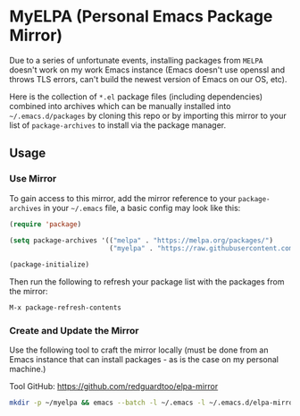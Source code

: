 # MyELPA (Personal Emacs Package Mirror)

Due to a series of unfortunate events, installing packages from `MELPA` doesn't work on my work Emacs instance (Emacs doesn't use openssl and throws TLS errors, can't build the newest version of Emacs on our OS, etc).

Here is the collection of `*.el` package files (including dependencies) combined into archives which can be manually installed into `~/.emacs.d/packages` by cloning this repo or by importing this mirror to your list of `package-archives` to install via the package manager.

## Usage

### Use Mirror

To gain access to this mirror, add the mirror reference to your `package-archives` in your `~/.emacs` file, a basic config may look like this:

```lisp
(require 'package)

(setq package-archives '(("melpa" . "https://melpa.org/packages/")
                         ("myelpa" . "https://raw.githubusercontent.com/Justintime50/myelpa/main/src/")))

(package-initialize)
```

Then run the following to refresh your package list with the packages from the mirror:

```lisp
M-x package-refresh-contents
```

### Create and Update the Mirror

Use the following tool to craft the mirror locally (must be done from an Emacs instance that can install packages - as is the case on my personal machine.)

Tool GitHub: <https://github.com/redguardtoo/elpa-mirror>

```bash
mkdir -p ~/myelpa && emacs --batch -l ~/.emacs -l ~/.emacs.d/elpa-mirror.el --eval='(setq elpamr-default-output-directory "~/myelpa")' --eval='(elpamr-create-mirror-for-installed)'
```
